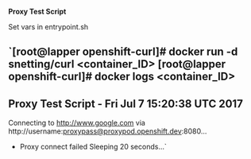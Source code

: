 
**Proxy Test Script**

Set vars in entrypoint.sh

`[root@lapper openshift-curl]# docker run -d snetting/curl
<container_ID>
[root@lapper openshift-curl]# docker logs <container_ID> 
------------------------------------------------
Proxy Test Script - Fri Jul  7 15:20:38 UTC 2017
------------------------------------------------
Connecting to http://www.google.com via http://username:proxypass@proxypod.openshift.dev:8080...
- Proxy connect failed
Sleeping 20 seconds...`
